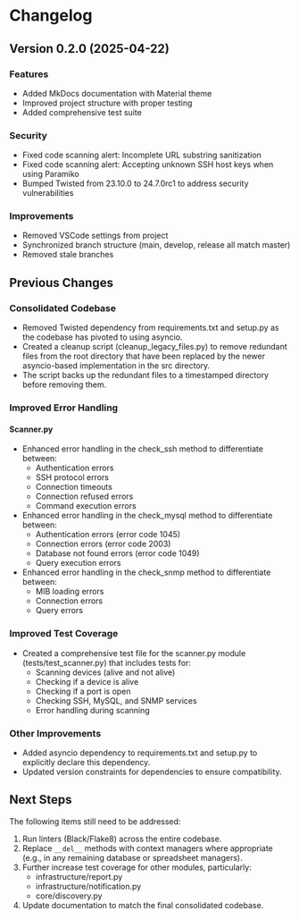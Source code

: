 # Changelog

## Version 0.2.0 (2025-04-22)

### Features
- Added MkDocs documentation with Material theme
- Improved project structure with proper testing
- Added comprehensive test suite

### Security
- Fixed code scanning alert: Incomplete URL substring sanitization
- Fixed code scanning alert: Accepting unknown SSH host keys when using Paramiko
- Bumped Twisted from 23.10.0 to 24.7.0rc1 to address security vulnerabilities

### Improvements
- Removed VSCode settings from project
- Synchronized branch structure (main, develop, release all match master)
- Removed stale branches

## Previous Changes

### Consolidated Codebase

- Removed Twisted dependency from requirements.txt and setup.py as the codebase has pivoted to using asyncio.
- Created a cleanup script (cleanup_legacy_files.py) to remove redundant files from the root directory that have been replaced by the newer asyncio-based implementation in the src directory.
- The script backs up the redundant files to a timestamped directory before removing them.

### Improved Error Handling

#### Scanner.py

- Enhanced error handling in the check_ssh method to differentiate between:
  - Authentication errors
  - SSH protocol errors
  - Connection timeouts
  - Connection refused errors
  - Command execution errors
- Enhanced error handling in the check_mysql method to differentiate between:
  - Authentication errors (error code 1045)
  - Connection errors (error code 2003)
  - Database not found errors (error code 1049)
  - Query execution errors
- Enhanced error handling in the check_snmp method to differentiate between:
  - MIB loading errors
  - Connection errors
  - Query errors

### Improved Test Coverage

- Created a comprehensive test file for the scanner.py module (tests/test_scanner.py) that includes tests for:
  - Scanning devices (alive and not alive)
  - Checking if a device is alive
  - Checking if a port is open
  - Checking SSH, MySQL, and SNMP services
  - Error handling during scanning

### Other Improvements

- Added asyncio dependency to requirements.txt and setup.py to explicitly declare this dependency.
- Updated version constraints for dependencies to ensure compatibility.

## Next Steps

The following items still need to be addressed:

1. Run linters (Black/Flake8) across the entire codebase.
2. Replace `__del__` methods with context managers where appropriate (e.g., in any remaining database or spreadsheet managers).
3. Further increase test coverage for other modules, particularly:
   - infrastructure/report.py
   - infrastructure/notification.py
   - core/discovery.py
4. Update documentation to match the final consolidated codebase.
